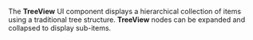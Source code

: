 The **TreeView** UI component displays a&nbsp;hierarchical collection of&nbsp;items using a&nbsp;traditional tree structure. **TreeView** nodes can be&nbsp;expanded and collapsed to&nbsp;display sub-items.
